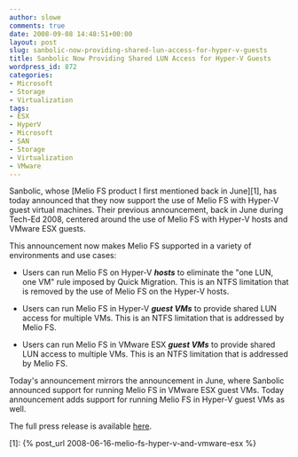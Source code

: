 ```yaml
---
author: slowe
comments: true
date: 2008-09-08 14:48:51+00:00
layout: post
slug: sanbolic-now-providing-shared-lun-access-for-hyper-v-guests
title: Sanbolic Now Providing Shared LUN Access for Hyper-V Guests
wordpress_id: 872
categories:
- Microsoft
- Storage
- Virtualization
tags:
- ESX
- HyperV
- Microsoft
- SAN
- Storage
- Virtualization
- VMware
---
```


Sanbolic, whose [Melio FS product I first mentioned back in June][1], has today announced that they now support the use of Melio FS with Hyper-V guest virtual machines. Their previous announcement, back in June during Tech-Ed 2008, centered around the use of Melio FS with Hyper-V hosts and VMware ESX guests.

This announcement now makes Melio FS supported in a variety of environments and use cases:

* Users can run Melio FS on Hyper-V **_hosts_** to eliminate the "one LUN, one VM" rule imposed by Quick Migration. This is an NTFS limitation that is removed by the use of Melio FS on the Hyper-V hosts.

* Users can run Melio FS in Hyper-V **_guest VMs_** to provide shared LUN access for multiple VMs. This is an NTFS limitation that is addressed by Melio FS.

* Users can run Melio FS in VMware ESX **_guest VMs_** to provide shared LUN access to multiple VMs. This is an NTFS limitation that is addressed by Melio FS.

Today's announcement mirrors the announcement in June, where Sanbolic announced support for running Melio FS in VMware ESX guest VMs. Today announcement adds support for running Melio FS in Hyper-V guest VMs as well.

The full press release is available [here](http://www.sanbolic.com/pdfs/Sanbolic_Press_Release_Hyper-V_Guest_Support_Final.pdf).

[1]: {% post_url 2008-06-16-melio-fs-hyper-v-and-vmware-esx %}
